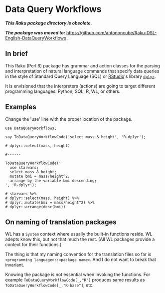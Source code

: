 # Data Query Workflows 

***This Raku package directory is obsolete.***

***The package was moved to:*** https://github.com/antononcube/Raku-DSL-English-DataQueryWorkflows .

## In brief

This Raku (Perl 6) package has grammar and action classes for the parsing and
interpretation of natural language commands that specify data queries in the style of
Standard Query Language (SQL) or 
[RStudio](https://rstudio.com)'s
library [`dplyr`](https://dplyr.tidyverse.org).

It is envisioned that the interpreters (actions) are going to target different
programming languages: Python, SQL, R, WL, or others.

## Examples

Change the 'use' line with the proper location of the package.

    use DataQueryWorkflows;

    say ToDataQueryWorkflowCode('select mass & height', 'R-dplyr');
    
    # dplyr::select(mass, height) 
    
    #------
    
    ToDataQueryWorkflowCode('
      use starwars;
      select mass & height; 
      mutate bmi = mass/height^2; 
      arrange by the variable bmi descending;
    ', 'R-dplyr');

    # starwars %>%
    # dplyr::select(mass, height) %>%
    # dplyr::mutate(bmi = mass/height^2) %>%
    # dplyr::arrange(desc(bmi))
    

## On naming of translation packages

WL has a `System` context where usually the built-in functions reside. WL adepts know this, but not that much the rest.
(All WL packages provide a context for their functions.)

The thing is that my naming convention for the translation files so far is `<programming language>::<package name>`.
And I do not want to break that invariant.

Knowing the package is not essential when invoking the functions. 
For example `ToDataQueryWorkflowCode[_,"R"]` produces same results as `ToDataQueryWorkflowCode[_,"R-base"]`, etc.